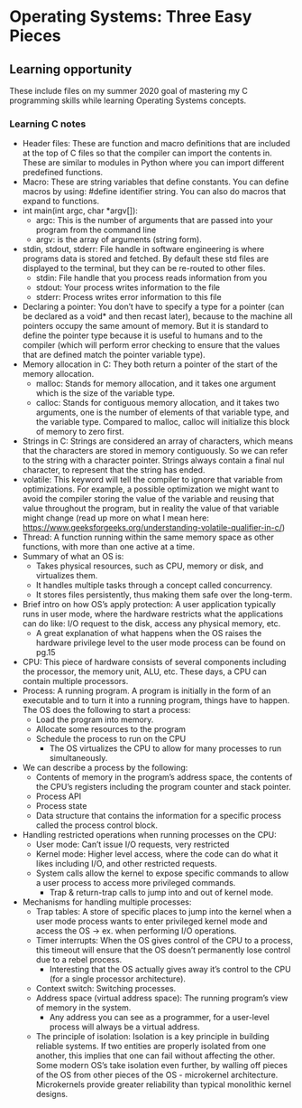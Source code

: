 # Operating Systems: Three Easy Pieces

## Learning opportunity

These include files on my summer 2020 goal of mastering my C programming skills while learning Operating Systems concepts.

### Learning C notes

- Header files: These are function and macro definitions that are included at the top of C files so that the compiler can import the contents in. These are similar to modules in Python where you can import different predefined functions. 
- Macro: These are string variables that define constants. You can define macros by using: #define identifier string. You can also do macros that expand to functions.
- int main(int argc, char *argv[]): 
    - argc: This is the number of arguments that are passed into your program from the command line
    - argv: is the array of arguments (string form).
- stdin, stdout, stderr: File handle in software engineering is where programs data is stored and fetched. By default these std files are displayed to the terminal, but they can be re-routed to other files. 
    - stdin: File handle that you process reads information from you
    - stdout: Your process writes information to the file
    - stderr: Process writes error information to this file
- Declaring a pointer: You don’t have to specify a type for a pointer (can be declared as a void* and then recast later), because to the machine all pointers occupy the same amount of memory. But it is standard to define the pointer type because it is useful to humans and to the compiler (which will perform error checking to ensure that the values that are defined match the pointer variable type).
- Memory allocation in C: They both return a pointer of the start of the memory allocation.
    - malloc: Stands for memory allocation, and it takes one argument which is the size of the variable type.
    - calloc: Stands for contiguous memory allocation, and it takes two arguments, one is the number of elements of that variable type, and the variable type. Compared to malloc, calloc will initialize this block of memory to zero first.
- Strings in C: Strings are considered an array of characters, which means that the characters are stored in memory contiguously. So we can refer to the string with a character pointer. Strings always contain a final nul character, to represent that the string has ended.
- volatile: This keyword will tell the compiler to ignore that variable from optimizations. For example, a possible optimization we might want to avoid the compiler storing the value of the variable and reusing that value throughout the program, but in reality the value of that variable might change (read up more on what I mean here: https://www.geeksforgeeks.org/understanding-volatile-qualifier-in-c/)
- Thread: A function running within the same memory space as other functions, with more than one active at a time.
- Summary of what an OS is:
    - Takes physical resources, such as CPU, memory or disk, and virtualizes them.
    - It handles multiple tasks through a concept called concurrency.
    - It stores files persistently, thus making them safe over the long-term.
- Brief intro on how OS’s apply protection: A user application typically runs in user mode, where the hardware restricts what the applications can do like: I/O request to the disk, access any physical memory, etc.
    - A great explanation of what happens when the OS raises the hardware privilege level to the user mode process can be found on pg.15
- CPU: This piece of hardware consists of several components including the processor, the memory unit, ALU, etc. These days, a CPU can contain multiple processors.
- Process: A running program. A program is initially in the form of an executable and to turn it into a running program, things have to happen. The OS does the following to start a process:
    - Load the program into memory.
    - Allocate some resources to the program
    - Schedule the process to run on the CPU
        - The OS virtualizes the CPU to allow for many processes to run simultaneously.
- We can describe a process by the following:
    - Contents of memory in the program’s address space, the contents of the CPU’s registers including the program counter and stack pointer.
    - Process API
    - Process state
    - Data structure that contains the information for a specific process called the process control block.
- Handling restricted operations when running processes on the CPU:
    - User mode: Can’t issue I/O requests, very restricted
    - Kernel mode: Higher level access, where the code can do what it likes including I/O, and other restricted requests.
    - System calls allow the kernel to expose specific commands to allow a user process to access more privileged commands.
        - Trap & return-trap calls to jump into and out of kernel mode.
- Mechanisms for handling multiple processes:
    - Trap tables: A store of specific places to jump into the kernel when a user mode process wants to enter privileged kernel mode and access the OS -> ex. when performing I/O operations.
    - Timer interrupts: When the OS gives control of the CPU to a process, this timeout will ensure that the OS doesn’t permanently lose control due to a rebel process.
        - Interesting that the OS actually gives away it’s control to the CPU (for a single processor architecture).
    - Context switch: Switching processes.
    - Address space (virtual address space): The running program’s view of memory in the system.
        - Any address you can see as a programmer, for a user-level process will always be a virtual address.
    - The principle of isolation: Isolation is a key principle in building reliable systems. If two entities are properly isolated from one another, this implies that one can fail without affecting the other. Some modern OS’s take isolation even further, by walling off pieces of the OS from other pieces of the OS - microkernel architecture. Microkernels provide greater reliability than typical monolithic kernel designs.


